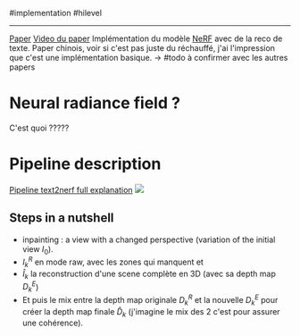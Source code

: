 #implementation #hilevel 
___
[Paper](https://arxiv.org/pdf/2305.11588)
[Video du paper](https://www.youtube.com/watch?v=G3xiabqcv3E)
Implémentation du modèle [NeRF](NeRF.md) avec de la reco de texte. Paper chinois, voir si c'est pas juste du réchauffé, j'ai l'impression que c'est une implémentation basique. $\to$ #todo à confirmer avec les autres papers

# Neural radiance field ? 
C'est quoi ?????

# Pipeline description
[Pipeline text2nerf full explanation](Pipeline%20text2nerf.md)
![](screenshot%202024-12-23%20à%2011.38.32.png)

## Steps in a nutshell
- inpainting : a view with a changed perspective (variation of the initial view $I_{0}$). 
- $I_{k}^R$ en mode raw, avec les zones qui manquent et 
- $\hat{I}_{k}$ la reconstruction d'une scene complète en 3D (avec sa depth map $D_{k}^E$)
- Et puis le mix entre la depth map originale $D^R_{k}$ et la nouvelle $D_{k}^E$ pour créer la depth map finale $\hat{D}_{k}$ (j'imagine le mix des 2 c'est pour assurer une cohérence). 

